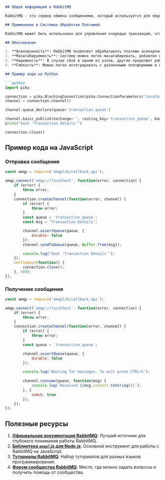 

```markdown

## Общая информация о RabbitMQ

RabbitMQ - это сервер обмена сообщениями, который используется для передачи данных между различными компонентами системы. Он поддерживает множество протоколов обмена сообщениями и позволяет разрабатывать распределенные и отказоустойчивые системы.

## Применение в Системах Обработки Платежей

RabbitMQ может быть использован для управления очередью транзакций, что делает обработку платежей асинхронной и масштабируемой. Это особенно полезно в финтех-приложениях, где требуется обработка большого объема транзакций в короткие промежутки времени.

## Обоснование

1. **Асинхронность**: RabbitMQ позволяет обрабатывать платежи асинхронно, увеличивая производительность и уменьшая время ожидания.
2. **Масштабируемость**: Систему можно легко масштабировать, добавляя новые узлы.
3. **Надежность**: В случае сбоя в одном из узлов, другие продолжат работать.
4. **Гибкость**: Можно легко интегрировать с различными платформами и языками программирования.

## Пример кода на Python

```python
import pika

connection = pika.BlockingConnection(pika.ConnectionParameters('localhost'))
channel = connection.channel()

channel.queue_declare(queue='transaction_queue')

channel.basic_publish(exchange='', routing_key='transaction_queue', body='Transaction Details')
print("Sent 'Transaction Details'")

connection.close()
```

## Пример кода на JavaScript

### Отправка сообщения

```javascript
const amqp = require('amqplib/callback_api');

amqp.connect('amqp://localhost', function(error, connection) {
    if (error) {
        throw error;
    }
    connection.createChannel(function(error, channel) {
        if (error) {
            throw error;
        }
        const queue = 'transaction_queue';
        const msg = 'Transaction Details';

        channel.assertQueue(queue, {
            durable: false
        });
        channel.sendToQueue(queue, Buffer.from(msg));

        console.log("Sent 'Transaction Details'");
    });
    setTimeout(function() {
        connection.close();
    }, 500);
});
```

### Получение сообщения

```javascript
const amqp = require('amqplib/callback_api');

amqp.connect('amqp://localhost', function(error, connection) {
    if (error) {
        throw error;
    }
    connection.createChannel(function(error, channel) {
        if (error) {
            throw error;
        }
        const queue = 'transaction_queue';

        channel.assertQueue(queue, {
            durable: false
        });

        console.log('Waiting for messages. To exit press CTRL+C');
        
        channel.consume(queue, function(msg) {
            console.log(`Received ${msg.content.toString()}`);
        }, {
            noAck: true
        });
    });
});
```

## Полезные ресурсы

1. **[Официальная документация RabbitMQ](https://www.rabbitmq.com/)**: Лучший источник для глубокого понимания работы RabbitMQ.
2. **[Библиотека `amqplib` для Node.js](https://www.npmjs.com/package/amqplib)**: Основной инструмент для работы с RabbitMQ на JavaScript.
3. **[Туториалы RabbitMQ](https://www.rabbitmq.com/getstarted.html)**: Набор туториалов для разных языков программирования.
4. **[Форум сообщества RabbitMQ](https://groups.google.com/forum/#!forum/rabbitmq-users)**: Место, где можно задать вопросы и получить помощь от сообщества.
```
